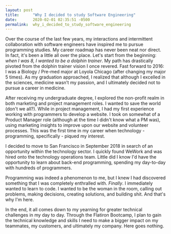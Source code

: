 ```yaml
---
layout: post
title:      "Why I decided to study Software Engineering"
date:       2020-02-01 02:35:51 -0500
permalink:  why_i_decided_to_study_software_engineering
---
```



Over the course of the last few years, my interactions and intermittent collaboration with software engineers have inspired me to pursue programming studies. My career roadmap has never been neat nor direct. In fact, it's been a little all over the place. Let's start from the beginning: *when I was 8, I wanted to be a dolphin trainer*. My path has drastically pivoted from the dolphin trainer vision I once revered. Fast forward to 2016: I was a Biology /  Pre-med major at Loyola Chicago (after changing my major 5 times). As my graduation approached, I realized that although I excelled in the sciences, medicine wasn’t my passion, and I ultimately decided not to pursue a career in medicine.


After receiving my undergraduate degree, I explored the non-profit realm in both marketing and project management roles. I wanted to save the world (don't we all?). While in project management, I had my first experience working with programmers to develop a website. I took on somewhat of a Product Manager role (although at the time I didn't know what a PM was), using marketing insights to improve upon our website and volunteer processes. This was the first time in my career when technology - programming, specifically - piqued my interest. 


I decided to move to San Francisco in September 2018 in search of an opportunity within the technology sector. I quickly found WeWork and was hired onto the technology operations team. Little did I know I'd have the opportunity to learn about back-end programming, spending my day-to-day with hundreds of programmers. 


Programming was indeed a phenomenon to me, but I knew I had discovered something that I was completely enthralled with. *Finally*. I immediately wanted to learn to code. I wanted to be the woman in the room, calling out problems, making decisions, creating solutions, and building shit. And that's why I'm here.


In the end, it all comes down to my yearning for greater technical challenges in my day to day. Through the Flatiron Bootcamp, I plan to gain the technical knowledge and skills I need to make a bigger impact on my teammates, my customers, and ultimately my company. Here goes nothing.
